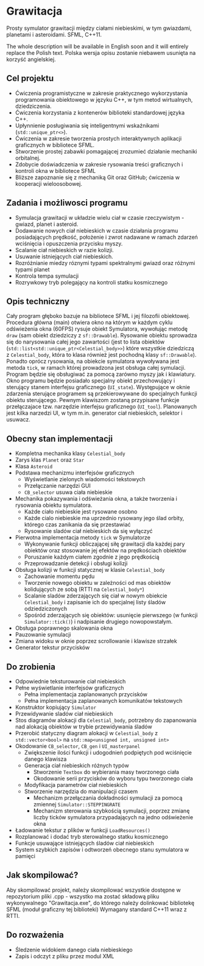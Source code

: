 # Grawitacja
Prosty symulator grawitacji między ciałami niebieskimi, w tym gwiazdami, planetami i asteroidami.
SFML, C++11.

The whole description will be available in English soon and it will entirely replace the Polish text. 
Polska wersja opisu zostanie niebawem usunięta na korzyść angielskiej. 
## Cel projektu
* Ćwiczenia programistyczne w zakresie praktycznego wykorzystania programowania obiektowego w języku C++, w tym metod wirtualnych, dziedziczenia.
* Ćwiczenia korzystania z kontenerów biblioteki standardowej języka C++.
* Upłynnienie posługiwania się inteligentnymi wskaźnikami (`std::unique_ptr<>`).
* Ćwiczenia w zakresie tworzenia prostych interaktywnych aplikacji graficznych w bibliotece SFML.
* Stworzenie prostej zabawki pomagającej zrozumieć działanie mechaniki orbitalnej.
* Zdobycie doświadczenia w zakresie rysowania treści graficznych i kontroli okna w bibliotece SFML
* Bliższe zapoznanie się z mechaniką Git oraz GitHub; ćwiczenia w kooperacji wieloosobowej.
## Zadania i możliwosci programu
* Symulacja grawitacji w układzie wielu ciał w czasie rzeczywistym - gwiazd, planet i asteroid.
* Dodawanie nowych ciał niebieskich w czasie działania programu posiadających prędkość, położenie i zwrot nadawane w ramach zdarzeń wciśnięcia i opuszczenia przycisku myszy.
* Scalanie ciał niebieskich w razie kolizji.
* Usuwanie istniejących ciał niebieskich.
* Rozróżnianie miedzy róznymi typami spektralnymi gwiazd oraz różnymi typami planet
* Kontrola tempa symulacji
* Rozrywkowy tryb polegający na kontroli statku kosmicznego
## Opis techniczny
Cały program głęboko bazuje na bibliotece SFML i jej filozofii obiektowej.
Procedura główna (main) otwiera okno na którym w każdym cyklu odświeżenia okna (60FPS) rysuje obiekt Symulatora, wywołując metodę `draw` (sam obiekt dziedziczy z `sf::Drawable`). Rysowanie obiektu sprowadza się do narysowania całej jego zawartości (jest to lista obiektów (`std::list<std::unique_ptr<Celestial_body>>`) które wszystkie dziedziczą z `Celestial_body`, która to klasa również jest pochodną klasy `sf::Drawable`). Ponadto oprócz rysowania, na obiekcie symulatora wywoływana jest metoda `tick`, w ramach której prowadzona jest obsługa całej symulacji.
Program będzie się obsługiwać za pomocą zarówno myszy jak i klawiatury. Okno programu będzie posiadało specjalny obiekt przechowujący i sterujący stanem interfejsu graficznego (`UI_state`). Występujące w oknie zdarzenia sterujące programem są przekierowywane do specjalnych funkcji obiektu sterującego. Pewnym klawiszom zostaną przypisane funkcje przełączajace tzw. narzędzie interfejsu graficznego (`UI_tool`). Planowanych jest kilka narzedzi UI, w tym m.in. generator ciał niebieskich, selektor i usuwacz.
## Obecny stan implementacji
* Kompletna mechanika klasy `Celestial_body`
* Zarys klas `Planet` oraz `Star`
* Klasa `Asteroid`
* Podstawa mechanizmu interfejsów graficznych
	* Wyświetlanie zielonych wiadomości tekstowych
	* Przełączanie narzędzi GUI
	* `CB_selector` usuwa ciała niebieskie
* Mechanika pokazywania i odświeżania okna, a także tworzenia i rysowania obiektu symulatora.
	* Każde ciało niebieskie jest rysowane osobno
	* Każde cialo niebieskie ma uprzednio rysowany jego ślad orbity, którego czas zanikania da się przestawiać
	* Rysowanie sladów ciał niebieskich da się wyłączyć
* Pierwotna implementacja metody `tick` w Symulatorze
	* Wykonywanie funkcji obliczającej siłę grawitacji dla każdej pary obiektów oraz stosowanie jej efektów na prędkościach obiektów
	* Poruszanie każdym ciałem zgodnie z jego prędkością
	* Przeprowadzanie detekcji i obsługi kolizji
* Obsługa kolizji w funkcji statycznej w klasie `Celestial_body`
	* Zachowanie momentu pędu
	* Tworzenie nowego obiektu w zależności od mas obiektów kolidujących ze sobą (RTTI na `Celestial_body*`)
	* Scalanie sladów zderzających się ciał w nowym obiekcie `Celestial_body` i zapisanie ich do specjalnej listy śladów odziedziczonych
	* Spośród zderzających się obiektów: usunięcie pierwszego (w funkcji `Simulator::tick()`) i nadpisanie drugiego nowopowstałym.
* Obsługa poprawnego skalowania okna
* Pauzowanie symulacji
* Zmiana widoku w oknie poprzez scrollowanie i klawisze strzałek
* Generator tekstur przycisków
## Do zrobienia
* Odpowiednie teksturowanie ciał niebieskich
* Pełne wyświetlanie interfejsów graficznych
	* Pełna implementacja zaplanowanych przycisków
	* Pełna implementacja zaplanowanych komunikatów tekstowych
* Konstruktor kopiujący `Simulator`
* Przewidywanie sladów ciał niebieskich
* Stos diagramów alokacji dla `Celestial_body`, potrzebny do zapanowania nad alokacją obiektów w trybie przewidywania śladów
* Przerobić statyczny diagram alokacji w `Celestial_body` z `std::vector<bool>` na `std::map<unsigned int, unsigned int>`
* Okodowanie `CB_selector`, `CB_gen` i `UI_masterpanel`
	* Zwiększenie ilości funkcji i udogodnień podpiętych pod wciśnięcie danego klawisza
	* Generacja ciał niebieskich różnych typów
		* Stworzenie `Textbox` do wybierania masy tworzonego ciała
		* Okodowanie serii przycisków do wyboru typu tworzonego ciała
	* Modyfikacja parametrów ciał niebieskich
	* Stworzenie narzędzia do manipulacji czasem
		* Mechanizm przełączania dokładności symulacji za pomocą zmiennej `Simulator::STEPPINGRATE`
		* Mechanizm sterowania szybkością symulacji, poprzez zmianę liczby ticków symulatora przypadających na jedno odświeżenie okna
* Ładowanie tekstur z plików w funkcji `LoadResources()`
* Rozplanować i dodać tryb sterowalnego statku kosmicznego 
* Funkcje usuwające istniejących śladów ciał niebieskich
* System szybkich zapisów i odtworzeń obecnego stanu symulatora w pamięci
## Jak skompilować?
Aby skompilować projekt, należy skompilować wszystkie dostępne w repozytorium pliki .cpp - wszystko ma zostać składową pliku wykonywalnego "Grawitacja.exe", do którego należy dolinkować bibliotekę SFML (moduł graficzny tej biblioteki)
Wymagany standard C++11 wraz z RTTI.
## Do rozważenia
* Śledzenie widokiem danego ciała niebieskiego
* Zapis i odczyt z pliku przez modul XML

